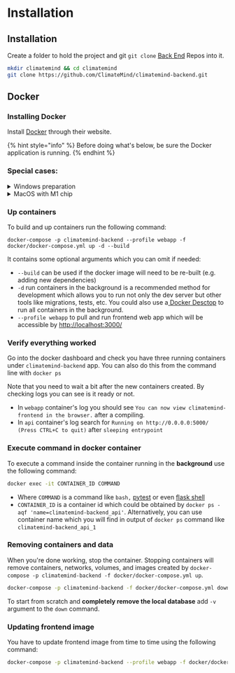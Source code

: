 # Installation

## Installation

Create a folder to hold the project and git `git clone` [Back End](https://github.com/ClimateMind/climatemind-backend) Repos into it.

```bash
mkdir climatemind && cd climatemind
git clone https://github.com/ClimateMind/climatemind-backend.git
```

## Docker

### Installing Docker

Install [Docker](https://www.docker.com/products/docker-desktop) through their website.

{% hint style="info" %}
Before doing what's below, be sure the Docker application is running.
{% endhint %}

### Special cases:

<details>

<summary>Windows preparation</summary>

Windows users may experience problems with building or starting the containers if your system automatically converts Unix line endings ('\n') to DOS line endings ('\r\n'). You can prevent this from happening by running the command below.

```bash
git config --global core.autocrlf false
```

</details>

<details>

<summary>MacOS with M1 chip</summary>

M1 chip requires a special \`yml\` file. Use \`docker/docker-compose.m1.yml\` file in the commands below.

</details>

### Up containers

To build and up containers run the following command:

```
docker-compose -p climatemind-backend --profile webapp -f docker/docker-compose.yml up -d --build
```

It contains some optional arguments which you can omit if needed:

* `--build` can be used if the docker image will need to be re-built (e.g. adding new dependencies)
* `-d` run containers in the background is a recommended method for development which allows you to run not only the dev server but other tools like migrations, tests, etc. You could also use a[ Docker Desctop](https://www.docker.com/products/docker-desktop/) to run all containers in the background.
* `--profile webapp` to pull and run frontend web app which will be accessible by [http://localhost:3000/](http://localhost:3000/)

### Verify everything worked

Go into the docker dashboard and check you have three running containers under `climatemind-backend` app. You can also do this from the command line with `docker ps`

Note that you need to wait a bit after the new containers created. By checking logs you can see is it ready or not.

* In `webapp` container's log you should see `You can now view climatemind-frontend in the browser.` after a compiling.
* In `api` container's log search for `Running on http://0.0.0.0:5000/ (Press CTRL+C to quit)` after `sleeping entrypoint`

### Execute command in docker container

To execute a command inside the container running in the **background** use the following command:

```bash
docker exec -it CONTAINER_ID COMMAND
```

* Where `COMMAND` is a command like `bash,` [pytest](development/unit-tests.md#pytest) or even [flask shell](https://flask.palletsprojects.com/en/2.0.x/shell/)
* `CONTAINER_ID` is a container id which could be obtained by `docker ps -aqf 'name=climatemind-backend_api'`. Alternatively, you can use container name which you will find in output of `docker ps` command like `climatemind-backend_api_1`

### Removing containers and data

When you're done working, stop the container. Stopping containers will remove containers, networks, volumes, and images created by `docker-compose -p climatemind-backend -f docker/docker-compose.yml up`.

```bash
docker-compose -p climatemind-backend -f docker/docker-compose.yml down
```

To start from scratch and **completely remove the local database** add `-v` argument to the `down` command.

### Updating frontend image

You have to update frontend image from time to time using the following command:

```bash
docker-compose -p climatemind-backend --profile webapp -f docker/docker-compose.yml pull
```
